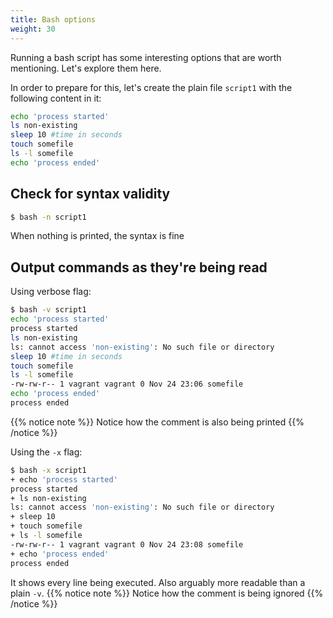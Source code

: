 ```yaml
---
title: Bash options
weight: 30
---
```


Running a bash script has some interesting options that are worth mentioning. Let's explore them here.

In order to prepare for this, let's create the plain file `script1` with the following content in it:
```bash
echo 'process started'
ls non-existing
sleep 10 #time in seconds
touch somefile
ls -l somefile
echo 'process ended'
```

## Check for syntax validity

```bash
$ bash -n script1
```
When nothing is printed, the syntax is fine

## Output commands as they're being read

Using verbose flag:
```bash
$ bash -v script1
echo 'process started'
process started
ls non-existing
ls: cannot access 'non-existing': No such file or directory
sleep 10 #time in seconds
touch somefile
ls -l somefile
-rw-rw-r-- 1 vagrant vagrant 0 Nov 24 23:06 somefile
echo 'process ended'
process ended
```
{{% notice note %}}
Notice how the comment is also being printed
{{% /notice %}}

Using the `-x` flag:
```bash
$ bash -x script1
+ echo 'process started'
process started
+ ls non-existing
ls: cannot access 'non-existing': No such file or directory
+ sleep 10
+ touch somefile
+ ls -l somefile
-rw-rw-r-- 1 vagrant vagrant 0 Nov 24 23:08 somefile
+ echo 'process ended'
process ended
```
It shows every line being executed. Also arguably more readable than a plain `-v`.
{{% notice note %}}
Notice how the comment is being ignored
{{% /notice %}}

